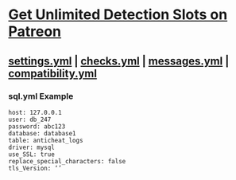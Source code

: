 # <a href="https://vagdedes.com/patreon">Get Unlimited Detection Slots on Patreon

## <a href="#">settings.yml</a> | <a href="#">checks.yml</a> | <a href="#">messages.yml</a> | <a href="#">compatibility.yml</a>

### sql.yml Example
```
host: 127.0.0.1
user: db_247
password: abc123
database: database1
table: anticheat_logs
driver: mysql
use_SSL: true
replace_special_characters: false
tls_Version: ‘’
```
